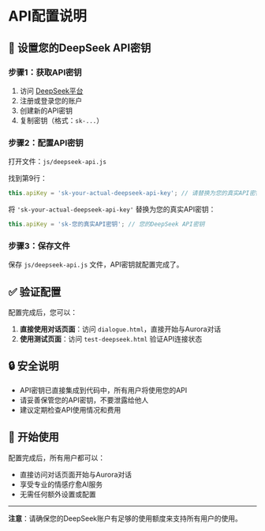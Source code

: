 # API配置说明

## 🔑 设置您的DeepSeek API密钥

### 步骤1：获取API密钥
1. 访问 [DeepSeek平台](https://platform.deepseek.com/api_keys)
2. 注册或登录您的账户
3. 创建新的API密钥
4. 复制密钥（格式：`sk-...`）

### 步骤2：配置API密钥
打开文件：`js/deepseek-api.js`

找到第9行：
```javascript
this.apiKey = 'sk-your-actual-deepseek-api-key'; // 请替换为您的真实API密钥
```

将 `'sk-your-actual-deepseek-api-key'` 替换为您的真实API密钥：
```javascript
this.apiKey = 'sk-您的真实API密钥'; // 您的DeepSeek API密钥
```

### 步骤3：保存文件
保存 `js/deepseek-api.js` 文件，API密钥就配置完成了。

## ✅ 验证配置

配置完成后，您可以：

1. **直接使用对话页面**：访问 `dialogue.html`，直接开始与Aurora对话
2. **使用测试页面**：访问 `test-deepseek.html` 验证API连接状态

## 🔒 安全说明

- API密钥已直接集成到代码中，所有用户将使用您的API
- 请妥善保管您的API密钥，不要泄露给他人
- 建议定期检查API使用情况和费用

## 🚀 开始使用

配置完成后，所有用户都可以：
- 直接访问对话页面开始与Aurora对话
- 享受专业的情感疗愈AI服务
- 无需任何额外设置或配置

---

**注意**：请确保您的DeepSeek账户有足够的使用额度来支持所有用户的使用。
